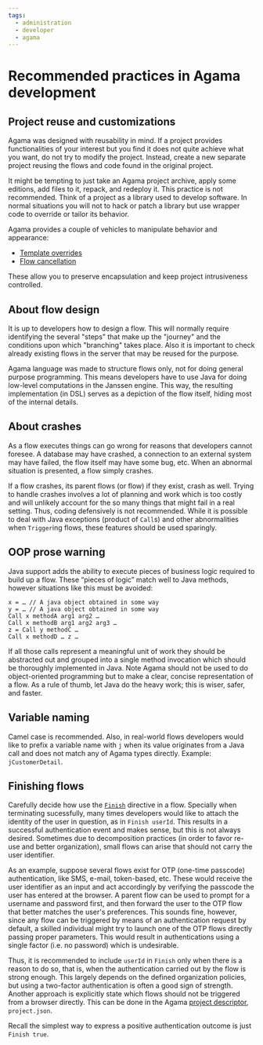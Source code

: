 ```yaml
---
tags:
  - administration
  - developer
  - agama
---
```


# Recommended practices in Agama development

## Project reuse and customizations

Agama was designed with reusability in mind. If a project provides functionalities of your interest but you find it does not quite achieve what you want, do not try to modify the project. Instead, create a new separate project reusing the flows and code found in the original project.

It might be tempting to just take an Agama project archive, apply some editions, add files to it, repack, and redeploy it. This practice is not recommended. Think of a project as a library used to develop software. In normal situations you will not to hack or patch a library but use wrapper code to override or tailor its behavior.

Agama provides a couple of vehicles to manipulate behavior and appearance:

- [Template overrides](./advanced-usages.md#template-overrides)
- [Flow cancellation](./advanced-usages.md#cancellation)

These allow you to preserve encapsulation and keep project intrusiveness controlled.

## About flow design

It is up to developers how to design a flow. This will normally require identifying the several "steps" that make up the "journey" and the conditions upon which "branching" takes place. Also it is important to check already existing flows in the server that may be reused for the purpose.

Agama language was made to structure flows only, not for doing general purpose programming. This means developers have to use Java for doing low-level computations in the Janssen engine. This way, the resulting implementation (in DSL) serves as a depiction of the flow itself, hiding most of the internal details.

## About crashes

As a flow executes things can go wrong for reasons that developers cannot foresee. A database may have crashed, a connection to an external system may have failed, the flow itself may have some bug, etc. When an abnormal situation is presented, a flow simply crashes.

If a flow crashes, its parent flows (or flow) if they exist, crash as well. Trying to handle crashes involves a lot of planning and work which is too costly and will unlikely account for the so many things that might fail in a real setting. Thus, coding defensively is not recommended. While it is possible to deal with Java exceptions (product of `Call`s) and other abnormalities when `Trigger`ing flows, these features should be used sparingly.

## OOP prose warning

Java support adds the ability to execute pieces of business logic required to build up a flow. These “pieces of logic” match well to Java methods, however situations like this must be avoided:

```
x = … // A java object obtained in some way
y = … // A java object obtained in some way
Call x methodA arg1 arg2 …
Call x methodB arg1 arg2 arg3 …
z = Call y methodC …
Call x methodD … z …
```

If all those calls represent a meaningful unit of work they should be abstracted out and grouped into a single method invocation which should be thoroughly implemented in Java. Note Agama should not be used to do object-oriented programming but to make a clear, concise representation of a flow. As a rule of thumb, let Java do the heavy work; this is wiser, safer, and faster.

## Variable naming

Camel case is recommended. Also, in real-world flows developers would like to prefix a variable name with `j` when its value originates from a Java call and does not match any of Agama types directly. Example: `jCustomerDetail`.

## Finishing flows

Carefully decide how use the [`Finish`](../../../agama/language-reference.md#flow-finish) directive in a flow. Specially when terminating sucessfully, many times developers would like to attach the identity of the user in question, as in `Finish userId`. This results in a successful authentication event and makes sense, but this is not always desired. Sometimes due to decomposition practices (in order to favor re-use and better organization), small flows can arise that should not carry the user identifier.

As an example, suppose several flows exist for OTP (one-time passcode) authentication, like SMS, e-mail, token-based, etc. These would receive the user identifier as an input and act accordingly by verifying the passcode the user has entered at the browser. A parent flow can be used to prompt for a username and password first, and then forward the user to the OTP flow that better matches the user's preferences. This sounds fine, however, since any flow can be triggered by means of an authentication request by default, a skilled individual might try to launch one of the OTP flows directly passing proper parameters. This would result in authentications using a single factor (i.e. no password) which is undesirable.

Thus, it is recommended to include `userId` in `Finish` only when there is a reason to do so, that is, when the authentication carried out by the flow is strong enough. This largely depends on the defined organization policies, but using a two-factor authentication is often a good sign of strength. Another approach is explicitly state which flows  should not be triggered from a browser directly. This can be done in the Agama [project descriptor](../../../agama/gama-format.md#metadata), `project.json`. 

Recall the simplest way to express a positive authentication outcome is just `Finish true`.
